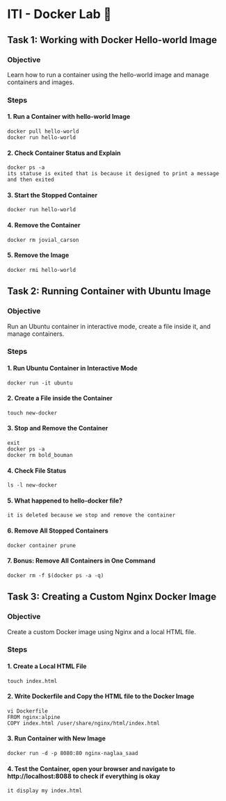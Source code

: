 # ITI - Docker Lab 🐋

## Task 1: Working with Docker Hello-world Image
### Objective
Learn how to run a container using the hello-world image and manage containers and images.

### Steps
#### 1. Run a Container with hello-world Image
```
docker pull hello-world
docker run hello-world
```

#### 2. Check Container Status and Explain
```
docker ps -a
its statuse is exited that is because it designed to print a message and then exited
```
#### 3. Start the Stopped Container
```
docker run hello-world
```
#### 4. Remove the Container
```
docker rm jovial_carson
```
#### 5. Remove the Image
```
docker rmi hello-world
```

## Task 2: Running Container with Ubuntu Image
### Objective
Run an Ubuntu container in interactive mode, create a file inside it, and manage containers.

### Steps
#### 1. Run Ubuntu Container in Interactive Mode
```
docker run -it ubuntu
```
#### 2. Create a File inside the Container
```
touch new-docker
```
#### 3. Stop and Remove the Container
```
exit
docker ps -a
docker rm bold_bouman
```
#### 4. Check File Status
```
ls -l new-docker
```
#### 5. What happened to hello-docker file?
```
it is deleted because we stop and remove the container
```
#### 6. Remove All Stopped Containers
```
docker container prune
```
#### 7. Bonus: Remove All Containers in One Command
```
docker rm -f $(docker ps -a -q)
```
## Task 3: Creating a Custom Nginx Docker Image
### Objective
Create a custom Docker image using Nginx and a local HTML file.

### Steps
#### 1. Create a Local HTML File
```
touch index.html
```
#### 2. Write Dockerfile and Copy the HTML file to the Docker Image
```
vi Dockerfile
FROM nginx:alpine
COPY index.html /user/share/nginx/html/index.html
```
#### 3. Run Container with New Image
```
docker run -d -p 8080:80 nginx-naglaa_saad
```

#### 4. Test the Container, open your browser and navigate to http://localhost:8088 to check if everything is okay
```
it display my index.html
```

